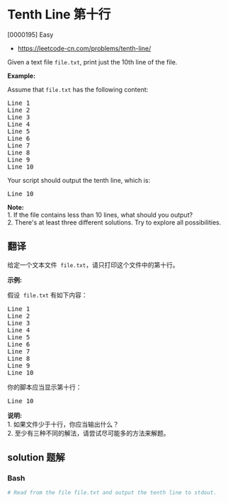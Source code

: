 # Tenth Line 第十行

[0000195] Easy

- https://leetcode-cn.com/problems/tenth-line/

Given a text file `file.txt`, print just the 10th line of the file.

**Example:**

Assume that `file.txt` has the following content:

<pre>Line 1
Line 2
Line 3
Line 4
Line 5
Line 6
Line 7
Line 8
Line 9
Line 10
</pre>

Your script should output the tenth line, which is:

<pre>Line 10
</pre>

**Note:**  
1\. If the file contains less than 10 lines, what should you output?  
2\. There's at least three different solutions. Try to explore all possibilities.

## 翻译

给定一个文本文件  `file.txt`，请只打印这个文件中的第十行。

**示例:**

假设  `file.txt` 有如下内容：

<pre>Line 1
Line 2
Line 3
Line 4
Line 5
Line 6
Line 7
Line 8
Line 9
Line 10
</pre>

你的脚本应当显示第十行：

<pre>Line 10
</pre>

**说明:**  
1\. 如果文件少于十行，你应当输出什么？  
2\. 至少有三种不同的解法，请尝试尽可能多的方法来解题。

## solution 题解

### Bash

```bash
# Read from the file file.txt and output the tenth line to stdout.

```

